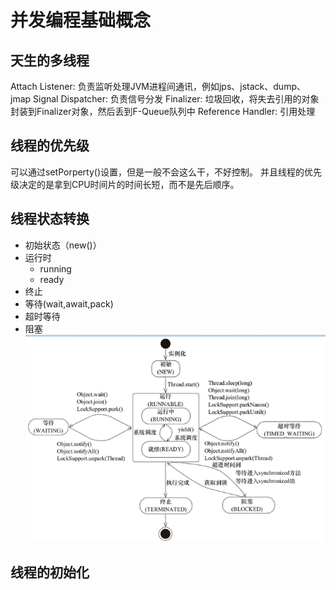 # 并发编程基础概念

## 天生的多线程
Attach Listener: 负责监听处理JVM进程间通讯，例如jps、jstack、dump、jmap
Signal Dispatcher: 负责信号分发
Finalizer: 垃圾回收，将失去引用的对象封装到Finalizer对象，然后丢到F-Queue队列中
Reference Handler: 引用处理

## 线程的优先级
可以通过setPorperty()设置，但是一般不会这么干，不好控制。
并且线程的优先级决定的是拿到CPU时间片的时间长短，而不是先后顺序。

## 线程状态转换
- 初始状态（new()）
- 运行时
    - running
    - ready
- 终止
- 等待(wait,await,pack)
- 超时等待
- 阻塞
![](../../images/线程的状态转化.png)

## 线程的初始化
